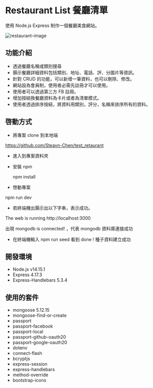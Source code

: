 # Restaurant List 餐廳清單

使用 Node.js Express 制作一個餐廳美食網站。

![restaurant-image]('./public/images/登入.PNG')

## 功能介紹 

- 透過餐廳名稱或類別搜尋
- 顥示餐廳詳細資料包括類別、地址、電話、評、分圖片等資訊。
- 針對 CRUD 的功能，可以新增一筆資料，也可以刪除、修改。
- 網站設為會員制，使用者必需先註冊才可以使用。
- 使用者可以透過第三方 FB 註冊。
- 增加按紐換餐廳資料為卡片或者為清單模式。
- 使用者透過排序按紐，將資料用類別，評分，名稱來排序所有的資料。

## 啓動方式

- 將專案 clone 到本地端

https://github.com/Steavn-Chen/test_retaurant

- 進入到專案資料夾

- 安裝 npm

  npm install

- 啓動專案

npm run dev

- 若終端機出顥示出以下字串，表示成功。

The web is running http://localhost:3000

出現 mongodb is connected! ，代表 mongodb 資料庫連接成功

- 在終端機輸入 npm run seed
  看到  done ! 種子資料建立成功

## 開發環境

- Node.js v14.15.1
- Express 4.17.3
- Express-Handlebars 5.3.4

## 使用的套件

- mongoose 5.12.15
- mongoose-find-or-create
- passport
- passport-facebook
- passport-local
- passport-github-oauth20
- passport-google-oauth20
- dotenv
- connect-flash
- bcryptjs
- express-session
- express-handlebars
- method-override
- bootstrap-icons